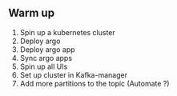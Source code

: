 ## Warm up

1. Spin up a kubernetes cluster
2. Deploy argo
3. Deploy argo app
4. Sync argo apps
5. Spin up all UIs
6. Set up cluster in Kafka-manager
7. Add more partitions to the topic (Automate ?)